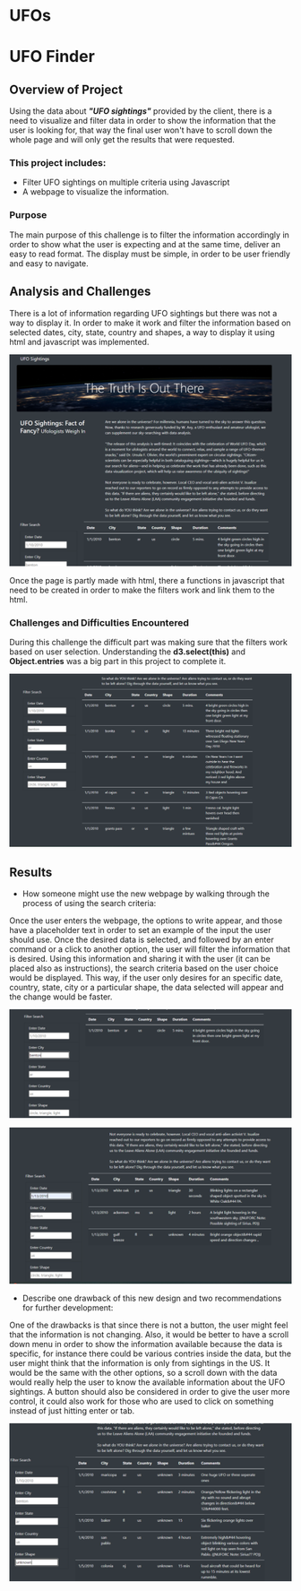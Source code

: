 # UFOs

# UFO Finder

## Overview of Project
Using the data about ***"UFO sightings"*** provided by the client, there is a need to visualize and filter data in order to show the information that the user is looking for, that way the final user won't have to scroll down the whole page and will only get the results that were requested.

### This project includes:
- Filter UFO sightings on multiple criteria using Javascript
- A webpage to visualize the information.

### Purpose
The main purpose of this challenge is to filter the information accordingly in order to show what the user is expecting and at the same time, deliver an easy to read format. The display must be simple, in order to be user friendly and easy to navigate. 

## Analysis and Challenges
There is a lot of information regarding UFO sightings but there was not a way to display it. In order to make it work and filter the information based on selected dates, city, state, country and shapes, a way to display it using html and javascript was implemented.

![01](https://github.com/LennethNova/UFOs/blob/main/images/01.PNG)

Once the page is partly made with html, there a functions in javascript that need to be created in order to make the filters work and link them to the html. 

### Challenges and Difficulties Encountered
During this challenge the difficult part was making sure that the filters work based on user selection. Understanding the **d3.select(this)** and **Object.entries** was a big part in this project to complete it.

![02](https://github.com/LennethNova/UFOs/blob/main/images/02.PNG)

## Results

- How someone might use the new webpage by walking through the process of using the search criteria: 

Once the user enters the webpage, the options to write appear, and those have a placeholder text in order to set an example of the input the user should use. Once the desired data is selected, and followed by an enter command or a click to another option, the user will filter the information that is desired. Using this information and sharing it with the user (it can be placed also as instructions), the search criteria based on the user choice would be displayed. This way, if the user only desires for an specific date, country, state, city or a particular shape, the data selected will appear and the change would be faster.

![03](https://github.com/LennethNova/UFOs/blob/main/images/03.PNG)

![04](https://github.com/LennethNova/UFOs/blob/main/images/04.PNG)

- Describe one drawback of this new design and two recommendations for further development: 

One of the drawbacks is that since there is not a button, the user might feel that the information is not changing. Also, it would be better to have a scroll down menu in order to show the information available because the data is specific, for instance there could be various contries inside the data, but the user might think that the information is only from sightings in the US. It would be the same with the other options, so a scroll down with the data would really help the user to know the available information about the UFO sightings. A button should also be considered in order to give the user more control, it could also work for those who are used to click on something instead of just hitting enter or tab.

![05](https://github.com/LennethNova/UFOs/blob/main/images/05.PNG)
